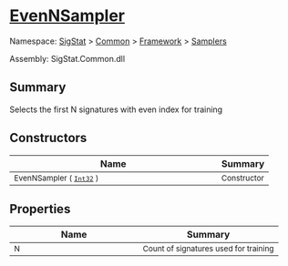 # [EvenNSampler](./EvenNSampler.md)

Namespace: [SigStat]() > [Common](./../../README.md) > [Framework]() > [Samplers](./README.md)

Assembly: SigStat.Common.dll

## Summary
Selects the first N signatures with even index for training

## Constructors

| Name | Summary | 
| --- | --- | 
| <sub>EvenNSampler ( [`Int32`](https://docs.microsoft.com/en-us/dotnet/api/System.Int32) )</sub><img width=200>| <sub>Constructor</sub>| <br>


## Properties

| Name | Summary | 
| --- | --- | 
| <sub>N</sub><img width=200>| <sub>Count of signatures used for training</sub>| <br>


